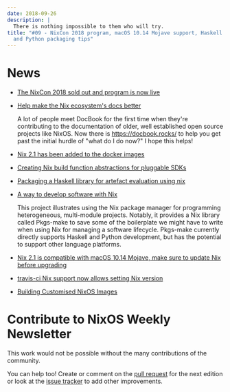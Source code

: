 ```yaml
---
date: 2018-09-26
description: |
  There is nothing impossible to them who will try.
title: "#09 - NixCon 2018 program, macOS 10.14 Mojave support, Haskell
  and Python packaging tips"
---
```


# News

-   [The NixCon 2018 sold out and program is now
    live](https://nixcon2018.org/#program)

-   [Help make the Nix ecosystem\'s docs better](https://docbook.rocks)

    A lot of people meet DocBook for the first time when they\'re
    contributing to the documentation of older, well established open
    source projects like NixOS. Now there is <https://docbook.rocks/> to
    help you get past the initial hurdle of \"what do I do now?\" I hope
    this helps!

-   [Nix 2.1 has been added to the docker
    images](https://hub.docker.com/r/nixos/nix/tags/)

-   [Creating Nix build function abstractions for pluggable
    SDKs](http://sandervanderburg.blogspot.com/2018/09/creating-nix-build-function.html)

-   [Packaging a Haskell library for artefact evaluation using
    nix](http://mpickering.github.io/posts/2018-09-19-nix-artefacts.html)

-   [A way to develop software with
    Nix](https://github.com/shajra/example-nix)

    This project illustrates using the Nix package manager for
    programming heterogeneous, multi-module projects. Notably, it
    provides a Nix library called Pkgs-make to save some of the
    boilerplate we might have to write when using Nix for managing a
    software lifecycle. Pkgs-make currently directly supports Haskell
    and Python development, but has the potential to support other
    language platforms.

-   [Nix 2.1 is compatible with macOS 10.14 Mojave, make sure to update
    Nix before
    upgrading](https://nixos.org/nix/manual/#chap-installation)

-   [travis-ci Nix support now allows setting Nix
    version](https://docs.travis-ci.com/user/languages/nix/#default-nix-version)

-   [Building Customised NixOS
    Images](https://nixos.mayflower.consulting/blog/2018/09/11/custom-images/)

# Contribute to NixOS Weekly Newsletter

This work would not be possible without the many contributions of the
community.

You can help too! Create or comment on the [pull
request](https://github.com/NixOS/nixos-weekly/pulls) for the next
edition or look at the [issue
tracker](https://github.com/NixOS/nixos-weekly/issues) to add other
improvements.
